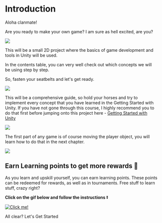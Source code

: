 # Introduction

Aloha clanmate!

Are you ready to make your own game? I am sure as hell excited, are you?

![](https://media.giphy.com/media/4QFcVnf41d2Lb5I0MK/giphy.gif)

This will be a small 2D project where the basics of game development and tools in Unity will be used. 

In the contents table, you can very well check out which concepts we will be using step by step.

So, fasten your seatbelts and let's get ready.

![](https://media.giphy.com/media/9G54QEVzMnsnXyPVLW/giphy.gif)

This will be a comprehensive guide, so hold your horses and try to implement every concept that you have learned in the Getting Started with Unity. If you have not gone through this course, I highly recommend you to do that first before jumping onto this project here - [Getting Started with Unity](https://academy.outscal.com/getting-started-with-unity)

![](https://media.giphy.com/media/Db0wfJKA9S4PjnODqB/giphy.gif)

The first part of any game is of course moving the player object, you will learn how to do that in the next chapter.

![](https://media.giphy.com/media/Exo6vvyrL1Q2OECYIV/giphy.gif)

## Earn Learning points to get more rewards 🎁

As you learn and upskill yourself, you can earn learning points. These points can be redeemed for rewards, as well as in tournaments. Free stuff to learn stuff, crazy right?

**Click on the gif below and follow the instructions** ⏬

[![Click me!](https://media.giphy.com/media/zz1v8vjwQwTja/giphy.gif)](https://academy.outscal.com/welcome/build-in-public/assignments)



All clear? Let's Get Started
